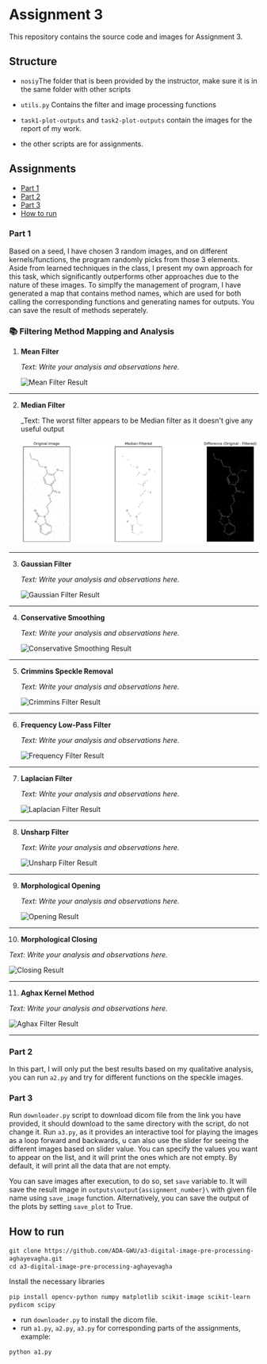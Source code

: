 # Assignment 3

This repository contains the source code and images for Assignment 3.

## Structure
  - `nosiy`The folder that is been provided by the instructor, make sure it is in the same folder with other scripts

  - `utils.py` Contains the filter and image processing functions
  - `task1-plot-outputs` and `task2-plot-outputs` contain the images for the report of my work.
  - the other scripts are for assignments.

## Assignments 

- [Part 1](#part-1)
- [Part 2](#part-2)
- [Part 3](#part-3)
- [How to run](#how-to-run)

### Part 1
Based on a seed, I have chosen 3 random images, and on different kernels/functions, the program randomly picks from those 3 elements.
Aside from learned techniques in the class, I present my own approach for this task, which significantly outperforms other approaches due to the nature of these images.
To simplfy the management of program, I have generated a map that contains method names, which are used for both calling the corresponding functions and generating names for outputs. You can save the result of methods seperately.

### 📚 Filtering Method Mapping and Analysis

1. **Mean Filter**

   _Text: Write your analysis and observations here._
  
   ![Mean Filter Result](plot_outputs/plot_image1_mean.png)

---

2. **Median Filter**

   _Text: The worst filter appears to be Median filter as it doesn't give any useful output

   ![Median Filter Result](task1_plot_outputs/plot_image6_median.jpeg)

---

3. **Gaussian Filter**

   _Text: Write your analysis and observations here._

   ![Gaussian Filter Result](plot_outputs/plot_image1_gaussian.png)

---

4. **Conservative Smoothing**

   _Text: Write your analysis and observations here._

   ![Conservative Smoothing Result](plot_outputs/plot_image1_conservative.png)

---

5. **Crimmins Speckle Removal**

   _Text: Write your analysis and observations here._

   ![Crimmins Filter Result](plot_outputs/plot_image1_crimmins.png)

---

6. **Frequency Low-Pass Filter**

   _Text: Write your analysis and observations here._

   ![Frequency Filter Result](plot_outputs/plot_image1_frequency.png)

---

7. **Laplacian Filter**

   _Text: Write your analysis and observations here._

   ![Laplacian Filter Result](plot_outputs/plot_image1_laplacian.png)

---

8. **Unsharp Filter**

   _Text: Write your analysis and observations here._

   ![Unsharp Filter Result](plot_outputs/plot_image1_unsharp.png)

---

9. **Morphological Opening**

   _Text: Write your analysis and observations here._

   ![Opening Result](plot_outputs/plot_image1_opening.png)

---

10. **Morphological Closing**

   _Text: Write your analysis and observations here._

   ![Closing Result](plot_outputs/plot_image1_closing.png)

---

11. **Aghax Kernel Method**

   _Text: Write your analysis and observations here._

   ![Aghax Filter Result](plot_outputs/plot_image1_aghax.png)

---


### Part 2
In this part, I will only put the best results based on my qualitative analysis, you can run `a2.py` and try for different functions on the speckle images.

### Part 3
Run `downloader.py` script to download dicom file from the link you have provided, it should download to the same directory with the script, do not change it.
Run `a3.py`, as it provides an interactive tool for playing the images as a loop forward and backwards, u can also use the slider for seeing the different images based on slider value. You can specify the values you want to appear on the list, and it will print the ones which are not empty. By default, it will print all the data that are not empty.

You can save images after execution, to do so, set `save` variable to. It will save the result image in `outputs\output{assignment_number}\` with given file name using `save_image` function. Alternatively, you can save the output of the plots by setting `save_plot` to True.

## How to run

~~~
git clone https://github.com/ADA-GWU/a3-digital-image-pre-processing-aghayevagha.git
cd a3-digital-image-pre-processing-aghayevagha
~~~

Install the necessary libraries
~~~
pip install opencv-python numpy matplotlib scikit-image scikit-learn pydicom scipy
~~~
  - run `downloader.py` to install the dicom file.
  - run `a1.py`, `a2.py`, `a3.py` for corresponding parts of the assignments, example:
~~~
python a1.py
~~~
